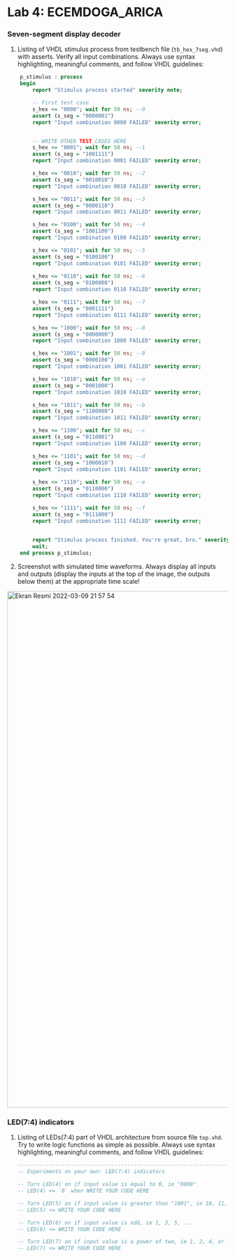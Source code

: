 # Lab 4: ECEMDOGA_ARICA

### Seven-segment display decoder

1. Listing of VHDL stimulus process from testbench file (`tb_hex_7seg.vhd`) with asserts. Verify all input combinations. Always use syntax highlighting, meaningful comments, and follow VHDL guidelines:

```vhdl
    p_stimulus : process
    begin
        report "Stimulus process started" severity note;

        -- First test case
        s_hex <= "0000"; wait for 50 ns; --0
        assert (s_seg = "0000001")
        report "Input combination 0000 FAILED" severity error;


        -- WRITE OTHER TEST CASES HERE
        s_hex <= "0001"; wait for 50 ns; --1
        assert (s_seg = "1001111")
        report "Input combination 0001 FAILED" severity error;

        s_hex <= "0010"; wait for 50 ns; --2
        assert (s_seg = "0010010")
        report "Input combination 0010 FAILED" severity error;

        s_hex <= "0011"; wait for 50 ns; --3
        assert (s_seg = "0000110")
        report "Input combination 0011 FAILED" severity error;

        s_hex <= "0100"; wait for 50 ns; --4
        assert (s_seg = "1001100")
        report "Input combination 0100 FAILED" severity error;

        s_hex <= "0101"; wait for 50 ns; --5
        assert (s_seg = "0100100")
        report "Input combination 0101 FAILED" severity error;
        
        s_hex <= "0110"; wait for 50 ns; --6
        assert (s_seg = "0100000")
        report "Input combination 0110 FAILED" severity error;        

        s_hex <= "0111"; wait for 50 ns; --7
        assert (s_seg = "0001111")
        report "Input combination 0111 FAILED" severity error;        

        s_hex <= "1000"; wait for 50 ns; --8
        assert (s_seg = "0000000")
        report "Input combination 1000 FAILED" severity error;

        s_hex <= "1001"; wait for 50 ns; --9
        assert (s_seg = "0000100")
        report "Input combination 1001 FAILED" severity error;

        s_hex <= "1010"; wait for 50 ns; --a
        assert (s_seg = "0001000")
        report "Input combination 1010 FAILED" severity error;

        s_hex <= "1011"; wait for 50 ns; --b
        assert (s_seg = "1100000")
        report "Input combination 1011 FAILED" severity error;

        s_hex <= "1100"; wait for 50 ns; --c
        assert (s_seg = "0110001")
        report "Input combination 1100 FAILED" severity error;

        s_hex <= "1101"; wait for 50 ns; --d
        assert (s_seg = "1000010")
        report "Input combination 1101 FAILED" severity error;
        
        s_hex <= "1110"; wait for 50 ns; --e
        assert (s_seg = "0110000")
        report "Input combination 1110 FAILED" severity error;        

        s_hex <= "1111"; wait for 50 ns; --f
        assert (s_seg = "0111000")
        report "Input combination 1111 FAILED" severity error;        

    
        report "Stimulus process finished. You're great, bro." severity note;
        wait;
    end process p_stimulus;

```

2. Screenshot with simulated time waveforms. Always display all inputs and outputs (display the inputs at the top of the image, the outputs below them) at the appropriate time scale!

 <img width="1179" alt="Ekran Resmi 2022-03-09 21 57 54" src="https://user-images.githubusercontent.com/99410918/157534782-0eb00600-7db5-4a8c-a678-4145af2afd58.png">


### LED(7:4) indicators

1. Listing of LEDs(7:4) part of VHDL architecture from source file `top.vhd`. Try to write logic functions as simple as possible. Always use syntax highlighting, meaningful comments, and follow VHDL guidelines:

   ```vhdl
   --------------------------------------------------------------------
   -- Experiments on your own: LED(7:4) indicators

   -- Turn LED(4) on if input value is equal to 0, ie "0000"
   -- LED(4) <= `0` when WRITE YOUR CODE HERE

   -- Turn LED(5) on if input value is greater than "1001", ie 10, 11, 12, ...
   -- LED(5) <= WRITE YOUR CODE HERE

   -- Turn LED(6) on if input value is odd, ie 1, 3, 5, ...
   -- LED(6) <= WRITE YOUR CODE HERE

   -- Turn LED(7) on if input value is a power of two, ie 1, 2, 4, or 8
   -- LED(7) <= WRITE YOUR CODE HERE
   ```

